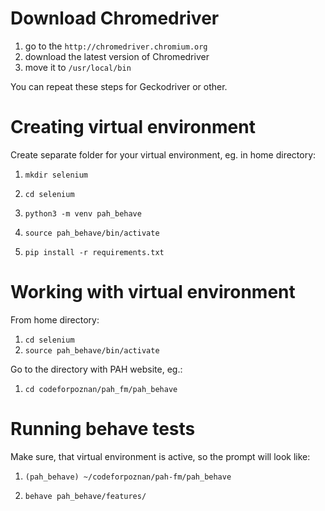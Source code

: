 # Download Chromedriver

1. go to the `http://chromedriver.chromium.org`
1. download the latest version of Chromedriver
1. move it to `/usr/local/bin`

You can repeat these steps for Geckodriver or other.

# Creating virtual environment

Create separate folder for your virtual environment, eg. in home directory:

1. ```mkdir selenium```
1. ```cd selenium```

1. ```python3 -m venv pah_behave```

1. ```source pah_behave/bin/activate```

1. ```pip install -r requirements.txt```

# Working with virtual environment

From home directory:

1. ```cd selenium```
1. ```source pah_behave/bin/activate```

Go to the directory with PAH website, eg.:

1. ```cd codeforpoznan/pah_fm/pah_behave```

# Running behave tests

Make sure, that virtual environment is active, so the prompt will look like:

1. ```(pah_behave) ~/codeforpoznan/pah-fm/pah_behave```

1. ```behave pah_behave/features/```

